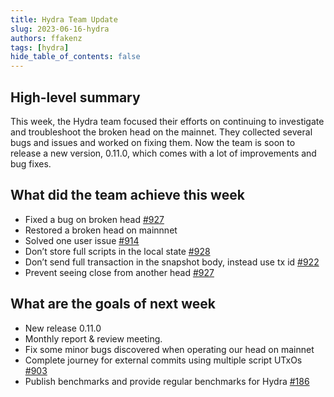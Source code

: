 ```yaml
---
title: Hydra Team Update
slug: 2023-06-16-hydra
authors: ffakenz
tags: [hydra]
hide_table_of_contents: false
---
```


## High-level summary

This week, the Hydra team focused their efforts on continuing to investigate
and troubleshoot the broken head on the mainnet. They collected several bugs
and issues and worked on fixing them. Now the team is soon to release a new
version, 0.11.0, which comes with a lot of improvements and bug fixes.


## What did the team achieve this week

-   Fixed a bug on broken head [#927](https://github.com/input-output-hk/hydra/issues/927)
-   Restored a broken head on mainnnet
-   Solved one user issue [#914](https://github.com/input-output-hk/hydra/issues/914)
-   Don’t store full scripts in the local state [#928](https://github.com/input-output-hk/hydra/pull/928)
-   Don’t send full transaction in the snapshot body, instead use tx id [#922](https://github.com/input-output-hk/hydra/pull/922)
-   Prevent seeing close from another head [#927](https://github.com/input-output-hk/hydra/issues/927)

## What are the goals of next week

-   New release 0.11.0
-   Monthly report & review meeting.
-   Fix some minor bugs discovered when operating our head on mainnet
-   Complete journey for external commits using multiple script UTxOs [#903](https://github.com/input-output-hk/hydra/pull/903)
-   Publish benchmarks and provide regular benchmarks for Hydra [#186](https://github.com/input-output-hk/hydra/issues/186)
